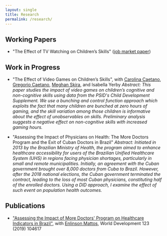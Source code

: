 ```yaml
---
layout: single
title: Research
permalink: /research/
---
```


## Working Papers

* "The Effect of TV Watching on Children’s Skills" ([job market paper](https://drive.google.com/file/d/1WTgJYkGxKmn1eOdglaFLwrb7aTF0LqDt/view))

## Work in Progress

* "The Effect of Video Games on Children’s Skills", with [Carolina Caetano](http://www.carolinacaetano.net/), [Gregorio Caetano](http://www.gregoriocaetano.net/), [Meghan Skira](https://sites.google.com/view/meghanskira), and Isabella Yerby
  *Abstract: This paper studies the impact of video games on children’s cognitive and non-cognitive skills using data from the PSID's Child Development Supplement. We use a bunching and control function approach which exploits the fact that many children are bunched at zero hours of gaming, and the skill variation among those children is informative about the effect of unobservables on skills. Preliminary analysis suggests a negative effect on non-cognitive skills with increased gaming hours.*

* "Assessing the Impact of Physicians on Health: The More Doctors Program and the Exit of Cuban Doctors in Brazil"
  *Abstract: Initiated in 2013 by the Brazilian Ministry of Health, the program aimed to enhance healthcare accessibility for users of the Brazilian Unified Healthcare System (UHS) in regions facing physician shortages, particularly in small and remote municipalities. Initially, an agreement with the Cuban government brought over 8,000 doctors from Cuba to Brazil. However, after the 2018 national elections, the Cuban government terminated the contract, leading to the loss of most Cuban physicians, constituting half of the enrolled doctors. Using a DID approach, I examine the effect of such event on population health outcomes.*

## Publications

* ["Assessing the Impact of More Doctors' Program on Healthcare Indicators in Brazil"](https://www.sciencedirect.com/science/article/pii/S0305750X19302116?via%3Dihub), with [Enlinson Mattos](https://sites.google.com/site/enlinsonmattos/), World Development 123 (2019) 104617


